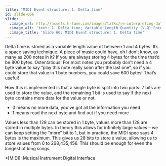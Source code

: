 ```yaml
---
title: "MIDI Event structure: 1. Delta time"
id: slide-066
slide:
  :image_url: http://assets.h-lame.com/images/talks/re-interpreting-data/rubyconf-2023/slides/041-stage-01.png
  :image_alt: 'text: 1. Delta time; Variable Length Quantity (VLQ) Encoding; 1 byte = 8 bits = 1 bit status + 7 bits value'
  :image_title: 'Slide 66: MIDI Event structure: 1. Delta time'
---
```

Delta time is stored as a variable length value of between 1 and 4 bytes.   It’s a space saving technique.  A piece of music could have, oh I don’t know, as many as 200 notes in it?  If you are always storing 4 bytes for the time that’d be 800 bytes.  Ostentatious!  For most notes you probably don’t need a 4 byte value to say “play this note really soon after the last one”, so if you could store that value in 1 byte numbers, you could save 600 bytes!  That’s useful!

How this is implemented is that a single byte is split into two parts: 7 bits are used to store the value, and the remaining 1 bit is used to say if the next byte contains more data for the value or not.

* 0 means no more data, you’ve got all the information you need
* 1 means read the next byte and find out if you need more

Values less than 128 can be stored in 1 byte, values more than 128 are stored in multiple bytes. In theory this allows for infinitely large values – we can keep setting the “more” bit to 1, but in practice, the MIDI spec says 4 bytes is the maximum. This gives us 28 bits to store a value, allowing us to store values from 0 to 268,435,456. This should be enough for even the longest of long songs.

*[MIDI]: Musical Instrument Digital Interface
